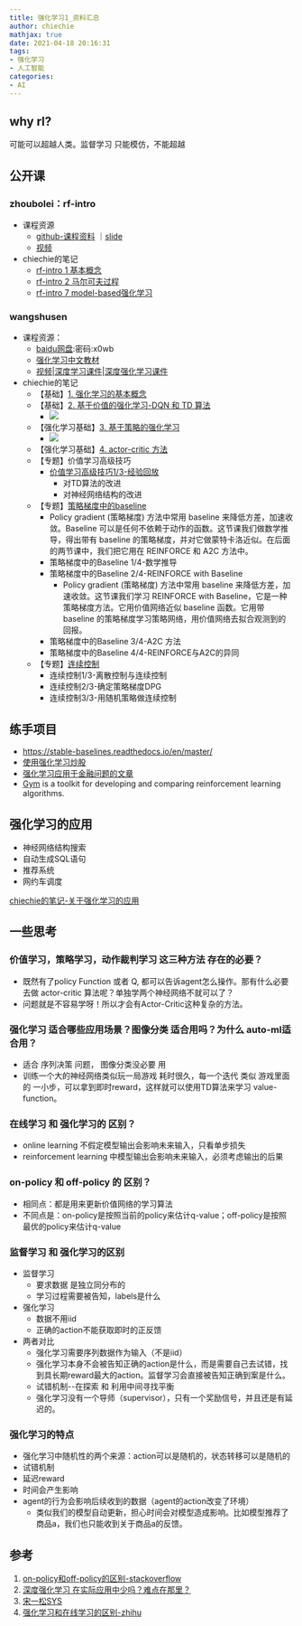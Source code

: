 ```yaml
---
title: 强化学习1_资料汇总
author: chiechie
mathjax: true
date: 2021-04-18 20:16:31
tags:
- 强化学习
- 人工智能
categories:
- AI
---
```



## why rl?

可能可以超越人类。监督学习 只能模仿，不能超越


## 公开课

### zhoubolei：rf-intro

- 课程资源
    - [github-课程资料](https://github.com/zhoubolei/introRL) ｜[slide](https://github.com/zhoubolei/introRL/blob/master/lecture1.pdf)
    -  [视频](https://www.bilibili.com/video/BV1LE411G7Xj)
- chiechie的笔记
    - [rf-intro 1 基本概念](https://chiechie.github.io/2021/04/18/technology/rf-intro1/)
    - [rf-intro 2 马尔可夫过程](https://chiechie.github.io/2021/04/18/technology/rf-intro2/)
    - [rf-intro 7 model-based强化学习](https://chiechie.github.io/2021/04/18/technology/rf-intro7/)

### wangshusen

- 课程资源：
    - [baidu网盘](https://pan.baidu.com/s/1XpTgny_Vr0LobBsuYF4KkA):密码:x0wb
    - [强化学习中文教材](https://github.com/wangshusen/DRL/blob/master/Notes_CN/DRL.pdf)
    - [视频](https://youtu.be/vmkRMvhCW5c)|[深度学习课件](https://github.com/wangshusen/DeepLearning)|[深度强化学习课件](https://github.com/wangshusen/DRL)
- chiechie的笔记
    - 【基础】[1. 强化学习的基本概念](https://chiechie.github.io/2021/04/18/technology/wangshusen-rf1-basic-concepts/)
    - 【基础】[2. 基于价值的强化学习-DQN 和 TD 算法](https://chiechie.github.io/2021/04/18/technology/wangshusen-rf2-value-based/)
        - ![](https://firebasestorage.googleapis.com/v0/b/firescript-577a2.appspot.com/o/imgs%2Fapp%2Frf_learning%2FSSywH-1RRf.png?alt=media&token=6b811aba-b275-47f0-a6d3-2945b6fff817)
    - 【强化学习基础】[3. 基于策略的强化学习](https://chiechie.github.io/2021/04/18/technology/wangshusen-rf3-policy-based/)
        - ![](https://firebasestorage.googleapis.com/v0/b/firescript-577a2.appspot.com/o/imgs%2Fapp%2Frf_learning%2FVhwFEvq-CN.png?alt=media&token=de826d99-eaa2-4c92-8bec-520c7a04ee0b)
    - 【强化学习基础】[4. actor-critic 方法](https://chiechie.github.io/2021/04/18/technology/wangshusen-rf4-actor-critic/)
    - 【专题】价值学习高级技巧
        - [价值学习高级技巧1/3-经验回放](https://chiechie.github.io/2021/04/18/technology/wangshusen-rf5-advanced-value-based/)
            - 对TD算法的改进
            - 对神经网络结构的改进 
    - 【专题】[策略梯度中的baseline](https://chiechie.github.io/2021/04/18/technology/wangshusen-rf6-baseline-in-policy-gradient/)
        - Policy gradient (策略梯度) 方法中常用 baseline 来降低方差，加速收敛。Baseline 可以是任何不依赖于动作的函数。这节课我们做数学推导，得出带有 baseline 的策略梯度，并对它做蒙特卡洛近似。在后面的两节课中，我们把它用在 REINFORCE 和 A2C 方法中。
        - 策略梯度中的Baseline 1/4-数学推导
        - 策略梯度中的Baseline 2/4-REINFORCE with Baseline
            - Policy gradient (策略梯度) 方法中常用 baseline 来降低方差，加速收敛。这节课我们学习 REINFORCE with Baseline，它是一种策略梯度方法。它用价值网络近似 baseline 函数。它用带 baseline 的策略梯度学习策略网络，用价值网络去拟合观测到的回报。
        - 策略梯度中的Baseline 3/4-A2C 方法
        - 策略梯度中的Baseline 4/4-REINFORCE与A2C的异同
    - 【专题】[连续控制](https://chiechie.github.io/2021/04/18/technology/wangshusen-rf7-continous-action/)
        - 连续控制1/3-离散控制与连续控制
        - 连续控制2/3-确定策略梯度DPG
        - 连续控制3/3-用随机策略做连续控制

## 练手项目

- https://stable-baselines.readthedocs.io/en/master/
- [使用强化学习炒股](https://github.com/wangshub/RL-Stock)
- [强化学习应用于金融问题的文章](https://zhuanlan.zhihu.com/p/267998242)
- [Gym](https://gym.openai.com/) is a toolkit for developing and comparing reinforcement learning algorithms.


## 强化学习的应用

- 神经网络结构搜索
- 自动生成SQL语句
- 推荐系统
- 网约车调度

[chiechie的笔记-关于强化学习的应用](https://chiechie.github.io/2021/04/21/reinforcement_learning/rf-application/)

## 一些思考

### 价值学习，策略学习，动作裁判学习 这三种方法 存在的必要？

- 既然有了policy Function 或者 Q, 都可以告诉agent怎么操作。那有什么必要去做 actor-critic 算法呢？单独学两个神经网络不就可以了？
- 问题就是不容易学呀！所以才会有Actor-Critic这种复杂的方法。

### 强化学习 适合哪些应用场景？图像分类 适合用吗？为什么 auto-ml适合用？

- 适合 序列决策 问题， 图像分类没必要 用
- 训练一个大的神经网络类似玩一局游戏 耗时很久，每一个迭代 类似 游戏里面的 一小步，可以拿到即时reward，这样就可以使用TD算法来学习 value-function。

### 在线学习 和 强化学习的 区别？

- online learning 不假定模型输出会影响未来输入，只看单步损失
- reinforcement learning 中模型输出会影响未来输入，必须考虑输出的后果

### on-policy 和 off-policy 的 区别？

- 相同点：都是用来更新价值网络的学习算法
- 不同点是：on-policy是按照当前的policy来估计q-value；off-policy是按照最优的policy来估计q-value


  
### 监督学习 和 强化学习的区别

- 监督学习
    - 要求数据 是独立同分布的
    - 学习过程需要被告知，labels是什么
- 强化学习
    - 数据不用iid
    - 正确的action不能获取即时的正反馈
- 两者对比
    - 强化学习需要序列数据作为输入（不是iid）
    - 强化学习本身不会被告知正确的action是什么，而是需要自己去试错，找到具长期reward最大的action。监督学习会直接被告知正确到案是什么。
    - 试错机制--在探索 和 利用中间寻找平衡
    - 强化学习没有一个导师（supervisor），只有一个奖励信号，并且还是有延迟的。

### 强化学习的特点

- 强化学习中随机性的两个来源：action可以是随机的，状态转移可以是随机的
- 试错机制
- 延迟reward
- 时间会产生影响
- agent的行为会影响后续收到的数据（agent的action改变了环境）
    - 类似我们的模型自动更新，担心时间会对模型造成影响。比如模型推荐了商品a，我们也只能收到关于商品a的反馈。
    

## 参考
1. [on-policy和off-policy的区别-stackoverflow](https://stats.stackexchange.com/questions/184657/what-is-the-difference-between-off-policy-and-on-policy-learning)
2. [深度强化学习 在实际应用中少吗？难点在那里？](https://www.zhihu.com/question/290530992)
3. [宋一松SYS](https://weibo.com/titaniumviii?refer_flag=0000015010_&from=feed&loc=nickname)
4. [强化学习和在线学习的区别-zhihu](https://www.zhihu.com/question/64526936)